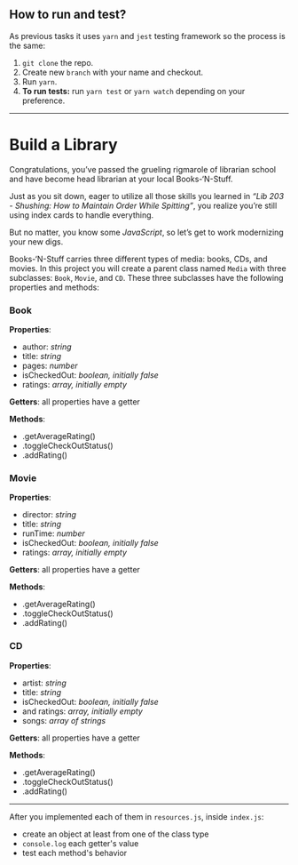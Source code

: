 ## How to run and test?

As previous tasks it uses `yarn` and `jest` testing framework so the process is the same:

1. `git clone` the repo.
2. Create new `branch` with your name and checkout.
3. Run `yarn`.
4. **To run tests:** run `yarn test` or `yarn watch` depending on your preference.

---

# Build a Library

Congratulations, you’ve passed the grueling rigmarole of librarian school and have become head librarian at your local Books-‘N-Stuff.

Just as you sit down, eager to utilize all those skills you learned in _“Lib 203 - Shushing: How to Maintain Order While Spitting”_, you realize you’re still using index cards to handle everything.

But no matter, you know some _JavaScript_, so let’s get to work modernizing your new digs.

Books-‘N-Stuff carries three different types of media: books, CDs, and movies. In this project you will create a parent class named `Media` with three subclasses: `Book`, `Movie`, and `CD`. These three subclasses have the following properties and methods:

### Book

**Properties**:

- author: _string_
- title: _string_
- pages: _number_
- isCheckedOut: _boolean, initially false_
- ratings: _array, initially empty_

**Getters**: all properties have a getter

**Methods**:

- .getAverageRating()
- .toggleCheckOutStatus()
- .addRating()

### Movie

**Properties**:

- director: _string_
- title: _string_
- runTime: _number_
- isCheckedOut: _boolean, initially false_
- ratings: _array, initially empty_

**Getters**: all properties have a getter

**Methods**:

- .getAverageRating()
- .toggleCheckOutStatus()
- .addRating()

### CD

**Properties**:

- artist: _string_
- title: _string_
- isCheckedOut: _boolean, initially false_
- and ratings: _array, initially empty_
- songs: _array of strings_

**Getters**: all properties have a getter

**Methods**:

- .getAverageRating()
- .toggleCheckOutStatus()
- .addRating()

---

After you implemented each of them in `resources.js`, inside `index.js`:

- create an object at least from one of the class type
- `console.log` each getter's value
- test each method's behavior

